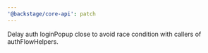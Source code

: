 ```yaml
---
'@backstage/core-api': patch
---
```


Delay auth loginPopup close to avoid race condition with callers of authFlowHelpers.
